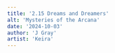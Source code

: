 ```yaml
---
title: '2.15 Dreams and Dreamers'
alt: 'Mysteries of the Arcana'
date: '2024-10-03'
author: 'J Gray'
artist: 'Keira'
---
```

